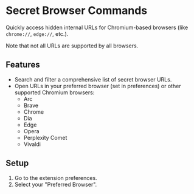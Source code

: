 # Secret Browser Commands

Quickly access hidden internal URLs for Chromium-based browsers (like `chrome://`, `edge://`, etc.).

Note that not all URLs are supported by all browsers.

## Features

* Search and filter a comprehensive list of secret browser URLs.
* Open URLs in your preferred browser (set in preferences) or other supported Chromium browsers:
  * Arc
  * Brave
  * Chrome
  * Dia
  * Edge
  * Opera
  * Perplexity Comet
  * Vivaldi

## Setup

1. Go to the extension preferences.
2. Select your "Preferred Browser".